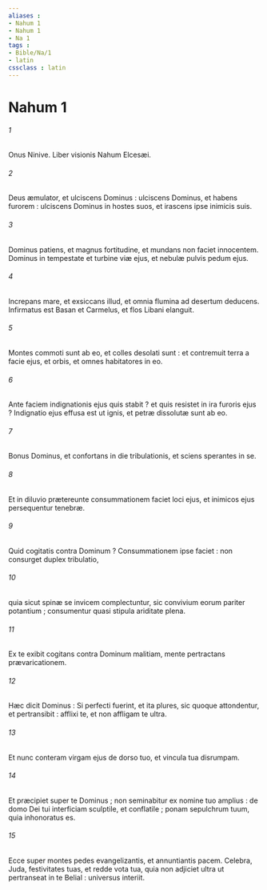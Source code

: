 ```yaml
---
aliases : 
- Nahum 1
- Nahum 1
- Na 1
tags : 
- Bible/Na/1
- latin
cssclass : latin
---
```


# Nahum 1

###### 1
Onus Ninive. Liber visionis Nahum Elcesæi.
###### 2
Deus æmulator, et ulciscens Dominus : ulciscens Dominus, et habens furorem : ulciscens Dominus in hostes suos, et irascens ipse inimicis suis.
###### 3
Dominus patiens, et magnus fortitudine, et mundans non faciet innocentem. Dominus in tempestate et turbine viæ ejus, et nebulæ pulvis pedum ejus.
###### 4
Increpans mare, et exsiccans illud, et omnia flumina ad desertum deducens. Infirmatus est Basan et Carmelus, et flos Libani elanguit.
###### 5
Montes commoti sunt ab eo, et colles desolati sunt : et contremuit terra a facie ejus, et orbis, et omnes habitatores in eo.
###### 6
Ante faciem indignationis ejus quis stabit ? et quis resistet in ira furoris ejus ? Indignatio ejus effusa est ut ignis, et petræ dissolutæ sunt ab eo.
###### 7
Bonus Dominus, et confortans in die tribulationis, et sciens sperantes in se.
###### 8
Et in diluvio prætereunte consummationem faciet loci ejus, et inimicos ejus persequentur tenebræ.
###### 9
Quid cogitatis contra Dominum ? Consummationem ipse faciet : non consurget duplex tribulatio,
###### 10
quia sicut spinæ se invicem complectuntur, sic convivium eorum pariter potantium ; consumentur quasi stipula ariditate plena.
###### 11
Ex te exibit cogitans contra Dominum malitiam, mente pertractans prævaricationem.
###### 12
Hæc dicit Dominus : Si perfecti fuerint, et ita plures, sic quoque attondentur, et pertransibit : afflixi te, et non affligam te ultra.
###### 13
Et nunc conteram virgam ejus de dorso tuo, et vincula tua disrumpam.
###### 14
Et præcipiet super te Dominus ; non seminabitur ex nomine tuo amplius : de domo Dei tui interficiam sculptile, et conflatile ; ponam sepulchrum tuum, quia inhonoratus es.
###### 15
Ecce super montes pedes evangelizantis, et annuntiantis pacem. Celebra, Juda, festivitates tuas, et redde vota tua, quia non adjiciet ultra ut pertranseat in te Belial : universus interiit.
